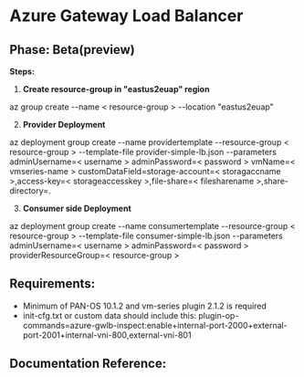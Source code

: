 # **Azure Gateway Load Balancer**

## **Phase:** Beta(preview)

**Steps:**
1. **Create resource-group in "eastus2euap" region** 

az group create --name < resource-group > --location "eastus2euap"

2. **Provider Deployment**

az deployment group create --name providertemplate --resource-group < resource-group > --template-file provider-simple-lb.json
--parameters adminUsername=< username > adminPassword=< password > vmName=< vmseries-name > 
customDataField=storage-account=< storagaccname >,access-key=< storageaccesskey >,file-share=< filesharename >,share-directory=.

3. **Consumer side Deployment**

az deployment group create --name consumertemplate --resource-group < resource-group > --template-file consumer-simple-lb.json 
--parameters adminUsername=< username > adminPassword=< password > providerResourceGroup=< resource-group >

## **Requirements:**

- Minimum of PAN-OS 10.1.2 and vm-series plugin 2.1.2 is required
- init-cfg.txt or custom data should include this: 
  plugin-op-commands=azure-gwlb-inspect:enable+internal-port-2000+external-port-2001+internal-vni-800,external-vni-801

## **Documentation Reference:**



